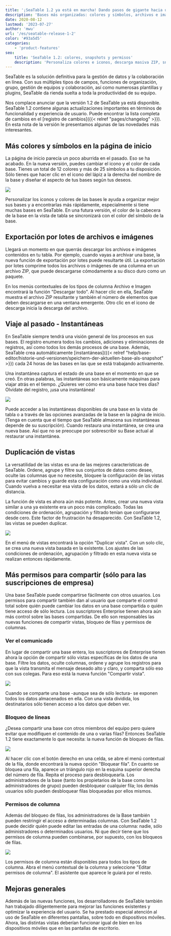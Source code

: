 ```yaml
---
title: '¡SeaTable 1.2 ya está en marcha! Dando pasos de gigante hacia una mejor gestión de los datos - SeaTable'
description: 'Bases más organizadas: colores y símbolos, archivos e imágenes en ZIP, snapshots para regresión, vistas duplicadas fácilmente, compartir sólo lo necesario, bloqueo de filas, permisos detallados por columna. Usabilidad móvil mejorada y optimizada para trabajar en equipo o grandes bases de datos.'
date: 2020-08-12
lastmod: '2023-07-27'
author: 'mwu'
url: '/es/seatable-release-1-2'
color: '#93a5d5'
categories:
    - 'product-features'
seo:
    title: 'SeaTable 1.2: colores, snapshots y permisos'
    description: 'Personaliza colores e iconos, descarga masiva ZIP, snapshots, vistas duplicadas y permisos mejorados en SeaTable 1.2.'
---
```


SeaTable es la solución definitiva para la gestión de datos y la colaboración en línea. Con sus múltiples tipos de campos, funciones de organización, grupo, gestión de equipos y colaboración, así como numerosas plantillas y plugins, SeaTable da rienda suelta a toda la productividad de su equipo.

Nos complace anunciar que la versión 1.2 de SeaTable ya está disponible. SeaTable 1.2 contiene algunas actualizaciones importantes en términos de funcionalidad y experiencia de usuario. Puede encontrar la lista completa de cambios en el [registro de cambios]({{< relref "pages/changelog" >}}). En esta nota de la versión le presentamos algunas de las novedades más interesantes.

## Más colores y símbolos en la página de inicio

La página de inicio parecía un poco aburrida en el pasado. Eso se ha acabado. En la nueva versión, puedes cambiar el icono y el color de cada base. Tienes un total de 12 colores y más de 25 símbolos a tu disposición. Sólo tienes que hacer clic en el icono del lápiz a la derecha del nombre de la base y diseñar el aspecto de tus bases según tus deseos.

![](baseColorAndIcon-711x501.jpg)

Personalizar los iconos y colores de las bases le ayuda a organizar mejor sus bases y a encontrarlas más rápidamente, especialmente si tiene muchas bases en SeaTable. En una futura versión, el color de la cabecera de la base en la vista de tabla se sincronizará con el color del símbolo de la base.

## Exportación por lotes de archivos e imágenes

Llegará un momento en que querrás descargar los archivos e imágenes contenidos en tu tabla. Por ejemplo, cuando vayas a archivar una base, la nueva función de exportación por lotes puede resultarte útil. La exportación por lotes comprime todos los archivos o imágenes de una columna en un archivo ZIP, que puede descargarse cómodamente a su disco duro como un paquete.

En los menús contextuales de los tipos de columna Archivo e Imagen encontrará la función "Descargar todo". Al hacer clic en ella, SeaTable muestra el archivo ZIP resultante y también el número de elementos que deben descargarse en una ventana emergente. Otro clic en el icono de descarga inicia la descarga del archivo.

## Viaje al pasado - Instantáneas

En SeaTable siempre tendrá una visión general de los procesos en sus bases. El registro enumera todos los cambios, adiciones y eliminaciones de registros, así como todos los demás procesos de una base. Además, SeaTable crea automáticamente [instantáneas]({{< relref "help/base-editor/historie-und-versionen/speichern-der-aktuellen-base-als-snapshot" >}}) cada 24 horas de las bases en las que se está trabajando activamente.

Una instantánea captura el estado de una base en el momento en que se creó. En otras palabras, las instantáneas son básicamente máquinas para viajar atrás en el tiempo. ¿Quieres ver cómo era una base hace tres días? Olvídate del registro, ¡usa una instantánea!

![](Snapshots.png)

Puede acceder a las instantáneas disponibles de una base en la vista de tabla o a través de las opciones avanzadas de la base en la página de inicio. (Tenga en cuenta que el tiempo que SeaTable almacena sus instantáneas depende de su suscripción). Cuando restaura una instantánea, se crea una nueva base. Así que no se preocupe por sobrescribir su Base actual al restaurar una instantánea.

## Duplicación de vistas

La versatilidad de las vistas es una de las mejores características de SeaTable. Ordene, agrupe y filtre sus conjuntos de datos como desee, oculte las columnas que no necesite, bloquee la configuración de las vistas para evitar cambios y guarde esta configuración como una vista individual. Cuando vuelva a necesitar esa vista de los datos, estará a sólo un clic de distancia.

La función de vista es ahora aún más potente. Antes, crear una nueva vista similar a una ya existente era un poco más complicado. Todas las condiciones de ordenación, agrupación y filtrado tenían que configurarse desde cero. Este factor de frustración ha desaparecido. Con SeaTable 1.2, las vistas se pueden duplicar.

![](duplicate_view.png)

En el menú de vistas encontrará la opción "Duplicar vista". Con un solo clic, se crea una nueva vista basada en la existente. Los ajustes de las condiciones de ordenación, agrupación y filtrado en esta nueva vista se realizan entonces rápidamente.

## Más permisos para compartir (sólo para las suscripciones de empresa)

Una base SeaTable puede compartirse fácilmente con otros usuarios. Los permisos para compartir también dan al usuario que comparte el control total sobre quién puede cambiar los datos en una base compartida o quién tiene acceso de sólo lectura. Los suscriptores Enterprise tienen ahora aún más control sobre las bases compartidas. De ello son responsables las nuevas funciones de compartir vistas, bloqueo de filas y permisos de columnas.

### Ver el comunicado

En lugar de compartir una base entera, los suscriptores de Enterprise tienen ahora la opción de compartir sólo vistas específicas de los datos de una base. Filtre los datos, oculte columnas, ordene y agrupe los registros para que la vista transmita el mensaje deseado alto y claro, y comparta sólo eso con sus colegas. Para eso está la nueva función "Compartir vista".

![](share_view.png)

Cuando se comparte una base -aunque sea de sólo lectura- se exponen todos los datos almacenados en ella. Con una vista dividida, los destinatarios sólo tienen acceso a los datos que deben ver.

### Bloqueo de líneas

¿Desea compartir una base con otros miembros del equipo pero quiere evitar que modifiquen el contenido de una o varias filas? Entonces SeaTable 1.2 tiene exactamente lo que necesita: la nueva función de bloqueo de filas.

![](lock_row.png)

Al hacer clic con el botón derecho en una celda, se abre el menú contextual de la fila, donde encontrará la nueva opción "Bloquear fila". En cuanto se bloquea una fila, aparece un triángulo rojo en la esquina superior derecha del número de fila. Repita el proceso para desbloquearla. Los administradores de la base (tanto los propietarios de la base como los administradores de grupo) pueden desbloquear cualquier fila; los demás usuarios sólo pueden desbloquear filas bloqueadas por ellos mismos.

### Permisos de columna

Además del bloqueo de filas, los administradores de la Base también pueden restringir el acceso a determinadas columnas. Con SeaTable 1.2 puede decidir quién puede editar las entradas de una columna: nadie, sólo administradores o determinados usuarios. Ni que decir tiene que los permisos de columna pueden combinarse, por supuesto, con los bloqueos de filas.

![](column_permission.png)

Los permisos de columna están disponibles para todos los tipos de columna. Abra el menú contextual de la columna y seleccione "Editar permisos de columna". El asistente que aparece le guiará por el resto.

## Mejoras generales

Además de las nuevas funciones, los desarrolladores de SeaTable también han trabajado diligentemente para mejorar las funciones existentes y optimizar la experiencia del usuario. Se ha prestado especial atención al uso de SeaTable en diferentes pantallas, sobre todo en dispositivos móviles. Ahora, las distintas vistas deberían funcionar igual de bien en los dispositivos móviles que en las pantallas de escritorio.
